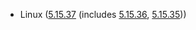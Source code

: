 - Linux ([5.15.37](https://lwn.net/Articles/893264) (includes [5.15.36](https://lwn.net/Articles/892812), [5.15.35](https://lwn.net/Articles/892002)))
